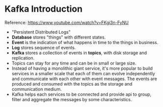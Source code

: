 # Kafka Introduction

Reference: https://www.youtube.com/watch?v=FKgi3n-FyNU

- "Persistent Distributed Logs"
- **Database** stores "things" with different states.
- **Event** is the indication of what happens in time to the things in business.
- **Log** stores sequence of events.
- **Kafka** stores a collection of events in **topics**, with disk storage and replication.
- Topics can stay for any time and can be in small or large size.
- Instead of having a monolithic giant service, it's more popular to build services in a smaller scale that each of them can evolve independently and communicate with each other with event messages. The events are produced and consumed with the topics as the storage and communication medium.
- Kafka helps each services to be connected and provide api to group, filter and aggregate the messages by some characteristics.
